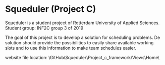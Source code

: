 # Squeduler (Project C)
Squeduler is a student project of Rotterdam University of Applied Sciences.
Student group: INF2C group 3 of 2019

The goal of this project is to develop a solution for scheduling problems. 
De solution should provide the possibilities to easily share available working slots and to use this information to 
make team schedules easier.

website file location:
\GitHub\Squeduler\Project_c_framework\Views\Home\
